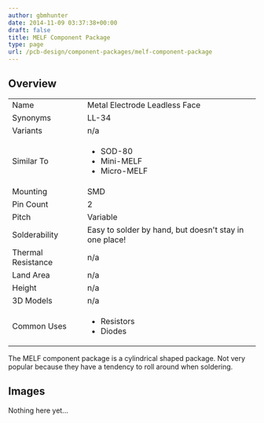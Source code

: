 ```yaml
---
author: gbmhunter
date: 2014-11-09 03:37:38+00:00
draft: false
title: MELF Component Package
type: page
url: /pcb-design/component-packages/melf-component-package
---
```


## Overview


<table>
<tbody >
<tr >

<td >Name
</td>

<td >Metal Electrode Leadless Face
</td>
</tr>
<tr>
<td >Synonyms</td>
<td>LL-34</td>
</tr>
<tr >

<td >Variants
</td>

<td >n/a
</td>
</tr>
<tr>
<td >Similar To</td>
<td>
    <ul>
        <li>SOD-80</li>
        <li>Mini-MELF</li>
        <li>Micro-MELF</li>
    </ul>
</td>
</tr>
<tr >

<td >Mounting
</td>

<td >SMD
</td>
</tr>
<tr >

<td >Pin Count
</td>

<td >2
</td>
</tr>
<tr >

<td >Pitch
</td>

<td >Variable
</td>
</tr>
<tr >

<td >Solderability
</td>

<td >Easy to solder by hand, but doesn't stay in one place!
</td>
</tr>
<tr >

<td >Thermal Resistance
</td>

<td >n/a
</td>
</tr>
<tr >

<td >Land Area
</td>

<td >n/a
</td>
</tr>
<tr >

<td >Height
</td>

<td >n/a
</td>
</tr>
<tr >

<td >3D Models
</td>

<td >n/a
</td>
</tr>
<tr>
<td >Common Uses</td>
<td>
    <ul>
        <li>Resistors</li>
        <li>Diodes</li>
    </ul>
</td>
</tr>
</tbody>
</table>

The MELF component package is a cylindrical shaped package. Not very popular because they have a tendency to roll around when soldering.

## Images

Nothing here yet...